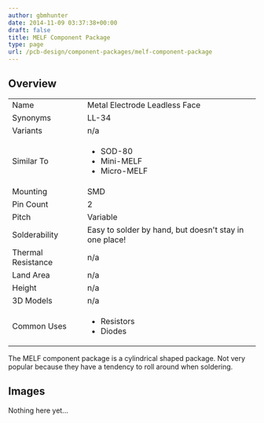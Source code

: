 ```yaml
---
author: gbmhunter
date: 2014-11-09 03:37:38+00:00
draft: false
title: MELF Component Package
type: page
url: /pcb-design/component-packages/melf-component-package
---
```


## Overview


<table>
<tbody >
<tr >

<td >Name
</td>

<td >Metal Electrode Leadless Face
</td>
</tr>
<tr>
<td >Synonyms</td>
<td>LL-34</td>
</tr>
<tr >

<td >Variants
</td>

<td >n/a
</td>
</tr>
<tr>
<td >Similar To</td>
<td>
    <ul>
        <li>SOD-80</li>
        <li>Mini-MELF</li>
        <li>Micro-MELF</li>
    </ul>
</td>
</tr>
<tr >

<td >Mounting
</td>

<td >SMD
</td>
</tr>
<tr >

<td >Pin Count
</td>

<td >2
</td>
</tr>
<tr >

<td >Pitch
</td>

<td >Variable
</td>
</tr>
<tr >

<td >Solderability
</td>

<td >Easy to solder by hand, but doesn't stay in one place!
</td>
</tr>
<tr >

<td >Thermal Resistance
</td>

<td >n/a
</td>
</tr>
<tr >

<td >Land Area
</td>

<td >n/a
</td>
</tr>
<tr >

<td >Height
</td>

<td >n/a
</td>
</tr>
<tr >

<td >3D Models
</td>

<td >n/a
</td>
</tr>
<tr>
<td >Common Uses</td>
<td>
    <ul>
        <li>Resistors</li>
        <li>Diodes</li>
    </ul>
</td>
</tr>
</tbody>
</table>

The MELF component package is a cylindrical shaped package. Not very popular because they have a tendency to roll around when soldering.

## Images

Nothing here yet...